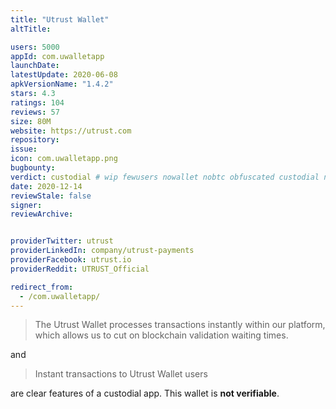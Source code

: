 ```yaml
---
title: "Utrust Wallet"
altTitle: 

users: 5000
appId: com.uwalletapp
launchDate: 
latestUpdate: 2020-06-08
apkVersionName: "1.4.2"
stars: 4.3
ratings: 104
reviews: 57
size: 80M
website: https://utrust.com
repository: 
issue: 
icon: com.uwalletapp.png
bugbounty: 
verdict: custodial # wip fewusers nowallet nobtc obfuscated custodial nosource nonverifiable reproducible bounty defunct
date: 2020-12-14
reviewStale: false
signer: 
reviewArchive:


providerTwitter: utrust
providerLinkedIn: company/utrust-payments
providerFacebook: utrust.io
providerReddit: UTRUST_Official

redirect_from:
  - /com.uwalletapp/
---
```



> The Utrust Wallet processes transactions instantly within our platform, which
  allows us to cut on blockchain validation waiting times.

and

> Instant transactions to Utrust Wallet users

are clear features of a custodial app. This wallet is **not verifiable**.